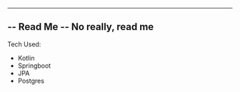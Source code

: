 ----------
-- Read Me
-- No really, read me
----------

Tech Used:
* Kotlin
* Springboot
* JPA
* Postgres